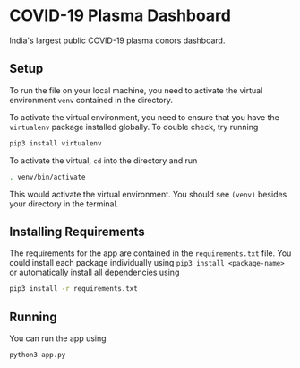 # COVID-19 Plasma Dashboard

India's largest public COVID-19 plasma donors dashboard.

## Setup

To run the file on your local machine, you need to activate the virtual environment `venv` contained in the directory.

To activate the virtual environment, you need to ensure that you have the `virtualenv` package installed globally. To double check, try running 
```bash
pip3 install virtualenv
```

To activate the virtual, `cd` into the directory and run 
```bash
. venv/bin/activate
```

This would activate the virtual environment. You should see `(venv)` besides your directory in the terminal.

## Installing Requirements

The requirements for the app are contained in the `requirements.txt` file. You could install each package individually using `pip3 install <package-name>` or automatically install all dependencies using
```bash 
pip3 install -r requirements.txt
```

## Running

You can run the app using 
```bash
python3 app.py
```
